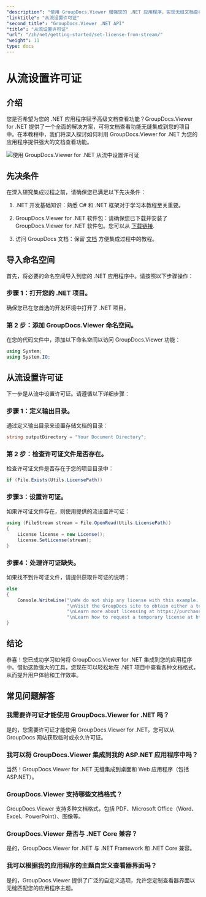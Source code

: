 ```yaml
---
"description": "使用 GroupDocs.Viewer 增强您的 .NET 应用程序，实现无缝文档查看。按照我们的分步指南，轻松集成强大的文档查看功能。"
"linktitle": "从流设置许可证"
"second_title": "GroupDocs.Viewer .NET API"
"title": "从流设置许可证"
"url": "/zh/net/getting-started/set-license-from-stream/"
"weight": 11
type: docs
---
```

# 从流设置许可证

## 介绍
您是否希望为您的 .NET 应用程序赋予高级文档查看功能？GroupDocs.Viewer for .NET 提供了一个全面的解决方案，可将文档查看功能无缝集成到您的项目中。在本教程中，我们将深入探讨如何利用 GroupDocs.Viewer for .NET 为您的应用程序提供强大的文档查看功能。 

![使用 GroupDocs.Viewer for .NET 从流中设置许可证](/viewer/getting-started/set-license-from-stream.png)

## 先决条件
在深入研究集成过程之前，请确保您已满足以下先决条件：
1. .NET 开发基础知识：熟悉 C# 和 .NET 框架对于学习本教程至关重要。
   
2. GroupDocs.Viewer for .NET 软件包：请确保您已下载并安装了 GroupDocs.Viewer for .NET 软件包。您可以从 [下载链接](https://releases。groupdocs.com/viewer/net/).
3. 访问 GroupDocs 文档：保留 [文档](https://tutorials.groupdocs.com/viewer/net/) 方便集成过程中的教程。

## 导入命名空间
首先，将必要的命名空间导入到您的 .NET 应用程序中。请按照以下步骤操作：
### 步骤 1：打开您的 .NET 项目。
确保您已在您首选的开发环境中打开了 .NET 项目。
### 第 2 步：添加 GroupDocs.Viewer 命名空间。
在您的代码文件中，添加以下命名空间以访问 GroupDocs.Viewer 功能：
```csharp
using System;
using System.IO;
```
## 从流设置许可证
下一步是从流中设置许可证。请遵循以下详细步骤：
### 步骤 1：定义输出目录。
通过定义输出目录来设置存储文档的目录：
```csharp
string outputDirectory = "Your Document Directory";
```
### 第 2 步：检查许可证文件是否存在。
检查许可证文件是否存在于您的项目目录中：
```csharp
if (File.Exists(Utils.LicensePath))
```
### 步骤3：设置许可证。
如果许可证文件存在，则使用提供的流设置许可证：
```csharp
using (FileStream stream = File.OpenRead(Utils.LicensePath))
{
    License license = new License();
    license.SetLicense(stream);
}
```
### 步骤4：处理许可证缺失。
如果找不到许可证文件，请提供获取许可证的说明：
```csharp
else
{
    Console.WriteLine("\nWe do not ship any license with this example. " +
                      "\nVisit the GroupDocs site to obtain either a temporary or permanent license. " +
                      "\nLearn more about licensing at https://purchase.groupdocs.com/faqs/licensing。" +
                      "\nLearn how to request a temporary license at https://purchase.groupdocs.com/temporary-license。");
}
```

## 结论
恭喜！您已成功学习如何将 GroupDocs.Viewer for .NET 集成到您的应用程序中。借助这款强大的工具，您现在可以轻松地在 .NET 项目中查看各种文档格式，从而提升用户体验和工作效率。
## 常见问题解答
### 我需要许可证才能使用 GroupDocs.Viewer for .NET 吗？
是的，您需要许可证才能使用 GroupDocs.Viewer for .NET。您可以从 GroupDocs 网站获取临时或永久许可证。
### 我可以将 GroupDocs.Viewer 集成到我的 ASP.NET 应用程序中吗？
当然！GroupDocs.Viewer for .NET 无缝集成到桌面和 Web 应用程序（包括 ASP.NET）。
### GroupDocs.Viewer 支持哪些文档格式？
GroupDocs.Viewer 支持多种文档格式，包括 PDF、Microsoft Office（Word、Excel、PowerPoint）、图像等。
### GroupDocs.Viewer 是否与 .NET Core 兼容？
是的，GroupDocs.Viewer for .NET 与 .NET Framework 和 .NET Core 兼容。
### 我可以根据我的应用程序的主题自定义查看器界面吗？
是的，GroupDocs.Viewer 提供了广泛的自定义选项，允许您定制查看器界面以无缝匹配您的应用程序主题。